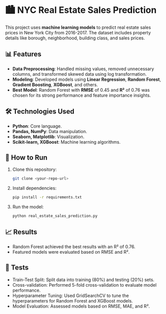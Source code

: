 # 🏙 NYC Real Estate Sales Prediction

This project uses **machine learning models** to predict real estate sales prices in New York City from 2016-2017. The dataset includes property details like borough, neighborhood, building class, and sales prices.

## 📊 Features

- **Data Preprocessing**: Handled missing values, removed unnecessary columns, and transformed skewed data using log transformation.
- **Modeling**: Developed models using **Linear Regression**, **Random Forest**, **Gradient Boosting**, **XGBoost**, and others.
- **Best Model**: Random Forest with **RMSE** of 0.45 and **R²** of 0.76 was chosen for its strong performance and feature importance insights.

## 🛠️ Technologies Used

- **Python**: Core language.
- **Pandas, NumPy**: Data manipulation.
- **Seaborn, Matplotlib**: Visualization.
- **Scikit-learn, XGBoost**: Machine learning algorithms.

## 🚀 How to Run

1. Clone this repository:
   ```bash
   git clone <your-repo-url>
2. Install dependencies:
   ```bash
   pip install -r requirements.txt
3. Run the model:
   ```bash
   python real_estate_sales_prediction.py

## 📈 Results
- Random Forest achieved the best results with an R² of 0.76.
- Featured models were evaluated based on RMSE and R².
## 🧪 Tests
- Train-Test Split: Split data into training (80%) and testing (20%) sets.
- Cross-validation: Performed 5-fold cross-validation to evaluate model performance.
- Hyperparameter Tuning: Used GridSearchCV to tune the hyperparameters for Random Forest and XGBoost models.
- Model Evaluation: Assessed models based on RMSE, MAE, and R².

